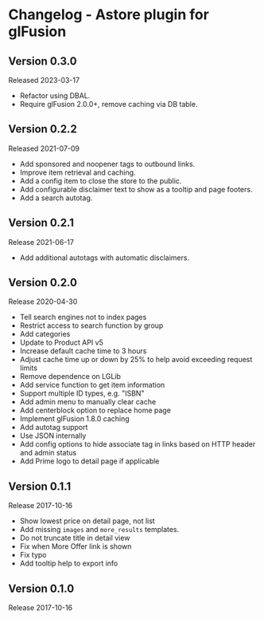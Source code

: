# Changelog - Astore plugin for glFusion

## Version 0.3.0
Released 2023-03-17
- Refactor using DBAL.
- Require glFusion 2.0.0+, remove caching via DB table.

## Version 0.2.2
Released 2021-07-09
- Add sponsored and noopener tags to outbound links.
- Improve item retrieval and caching.
- Add a config item to close the store to the public.
- Add configurable disclaimer text to show as a tooltip and page footers.
- Add a search autotag.

## Version 0.2.1
Release 2021-06-17
- Add additional autotags with automatic disclaimers.

## Version 0.2.0
Release 2020-04-30
- Tell search engines not to index pages
- Restrict access to search function by group
- Add categories
- Update to Product API v5
- Increase default cache time to 3 hours
- Adjust cache time up or down by 25% to help avoid exceeding request limits
- Remove dependence on LGLib
- Add service function to get item information
- Support multiple ID types, e.g. "ISBN"
- Add admin menu to manually clear cache
- Add centerblock option to replace home page
- Implement glFusion 1.8.0 caching
- Add autotag support
- Use JSON internally
- Add config options to hide associate tag in links based on HTTP header and admin status
- Add Prime logo to detail page if applicable

## Version 0.1.1
Release 2017-10-16
- Show lowest price on detail page, not list
- Add missing `images` and `more_results` templates.
- Do not truncate title in detail view
- Fix when More Offer link is shown
- Fix typo
- Add tooltip help to export info

## Version 0.1.0
Release 2017-10-16
